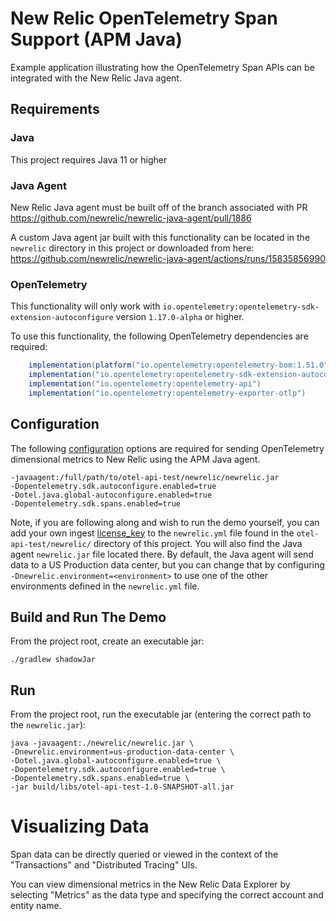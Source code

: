 # New Relic OpenTelemetry Span Support (APM Java)

Example application illustrating how the OpenTelemetry Span APIs can be integrated with the New Relic Java agent.

## Requirements

### Java

This project requires Java 11 or higher

### Java Agent

New Relic Java agent must be built off of the branch associated with PR https://github.com/newrelic/newrelic-java-agent/pull/1886

A custom Java agent jar built with this functionality can be located in the `newrelic` directory in this project or downloaded from here: https://github.com/newrelic/newrelic-java-agent/actions/runs/15835856990

### OpenTelemetry

This functionality will only work with `io.opentelemetry:opentelemetry-sdk-extension-autoconfigure` version `1.17.0-alpha` or higher.

To use this functionality, the following OpenTelemetry dependencies are required:

```groovy
    implementation(platform("io.opentelemetry:opentelemetry-bom:1.51.0"))
    implementation("io.opentelemetry:opentelemetry-sdk-extension-autoconfigure")
    implementation("io.opentelemetry:opentelemetry-api")
    implementation("io.opentelemetry:opentelemetry-exporter-otlp")
```

## Configuration

The following [configuration](https://docs.newrelic.com/docs/apm/agents/java-agent/configuration/java-agent-configuration-config-file/#otel-sdk-autoconfiguration) options are required for sending OpenTelemetry dimensional metrics to New Relic using the APM Java agent.

```
-javaagent:/full/path/to/otel-api-test/newrelic/newrelic.jar
-Dopentelemetry.sdk.autoconfigure.enabled=true
-Dotel.java.global-autoconfigure.enabled=true
-Dopentelemetry.sdk.spans.enabled=true
```

Note, if you are following along and wish to run the demo yourself, you can add your own ingest [license_key](https://docs.newrelic.com/docs/apis/intro-apis/new-relic-api-keys/#license-key) to the `newrelic.yml` file found in the `otel-api-test/newrelic/` directory of this project. You will also find the Java agent `newrelic.jar` file located there. By default, the Java agent will send data to a US Production data center, but you can change that by configuring `-Dnewrelic.environment=<environment>` to use one of the other environments defined in the `newrelic.yml` file.

## Build and Run The Demo

From the project root, create an executable jar:

```commandline
./gradlew shadowJar
```

## Run

From the project root, run the executable jar (entering the correct path to the `newrelic.jar`):

```commandline
java -javaagent:./newrelic/newrelic.jar \
-Dnewrelic.environment=us-production-data-center \
-Dotel.java.global-autoconfigure.enabled=true \
-Dopentelemetry.sdk.autoconfigure.enabled=true \
-Dopentelemetry.sdk.spans.enabled=true \
-jar build/libs/otel-api-test-1.0-SNAPSHOT-all.jar
```

# Visualizing Data

Span data can be directly queried or viewed in the context of the "Transactions" and "Distributed Tracing" UIs.

You can view dimensional metrics in the New Relic Data Explorer by selecting "Metrics" as the data type and specifying the correct account and entity name.